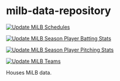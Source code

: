 # milb-data-repository

[![Update MiLB Schedules](https://github.com/armstjc/milb-data-repository/actions/workflows/update_milb_schedules.yml/badge.svg)](https://github.com/armstjc/milb-data-repository/actions/workflows/update_milb_schedules.yml)

[![Update MiLB Season Player Batting Stats](https://github.com/armstjc/milb-data-repository/actions/workflows/update_milb_player_batting_stats.yml/badge.svg)](https://github.com/armstjc/milb-data-repository/actions/workflows/update_milb_player_batting_stats.yml)

[![Update MiLB Season Player Pitching Stats](https://github.com/armstjc/milb-data-repository/actions/workflows/update_milb_player_pitching_stats.yml/badge.svg)](https://github.com/armstjc/milb-data-repository/actions/workflows/update_milb_player_pitching_stats.yml)

[![Update MiLB Teams](https://github.com/armstjc/milb-data-repository/actions/workflows/update_milb_teams.yml/badge.svg)](https://github.com/armstjc/milb-data-repository/actions/workflows/update_milb_teams.yml)

Houses MiLB data.
